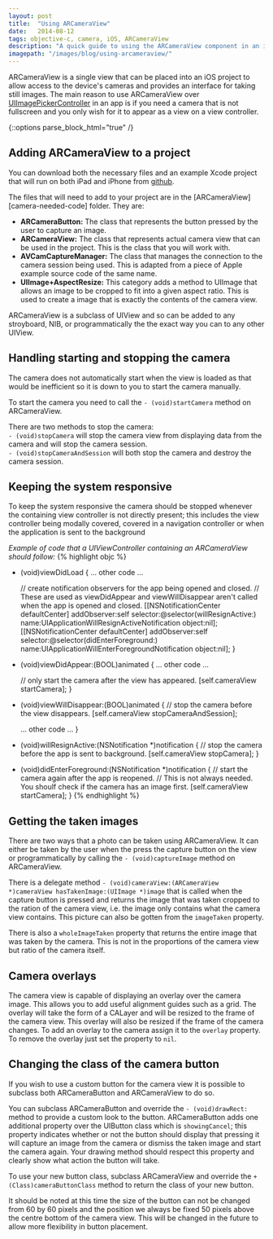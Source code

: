 ```yaml
---
layout: post
title:  "Using ARCameraView"
date:   2014-08-12
tags: objective-c, camera, iOS, ARCameraView
description: "A quick guide to using the ARCameraView component in an iOS project."
imagepath: "/images/blog/using-arcameraview/"
---
```



ARCameraView is a single view that can be placed into an iOS project to allow access to the device's cameras and provides an interface for taking still images. The main reason to use ARCameraView over [UIImagePickerController][apple-camera] in an app is if you need a camera that is not fullscreen and you only wish for it to appear as a view on a view controller.

<!--- <img src="{{ "camera-view.png" | prepend: page.imagepath | prepend: site.baseurl }}" width="400px" /> -->


{::options parse_block_html="true" /}

## Adding ARCameraView to a project
You can download both the necessary files and an example Xcode project that will run on both iPad and iPhone from [github][camera-project].

<div class="hi">
The files that will need to add to your project are in the [ARCameraView][camera-needed-code] folder. They are:

 *  **ARCameraButton:** The class that represents the button pressed by the user to capture an image.
 *  **ARCameraView:** The class that represents actual camera view that can be used in the project. This is the class that you will work with.
 *  **AVCamCaptureManager:** The class that manages the connection to the camera session being used. This is adapted from a piece of Apple example source code of the same name.
 *  **UIImage+AspectResize:** This category adds a method to UIImage that allows an image to be cropped to fit into a given aspect ratio. This is used to create a image that is exactly the contents of the camera view.
</div>

ARCameraView is a subclass of UIView and so can be added to any stroyboard, NIB, or programmatically the the exact way you can to any other UIView. 



## Handling starting and stopping the camera
The camera does not automatically start when the view is loaded as that would be inefficient so it is down to you to start the camera manually.

To start the camera you need to call the `- (void)startCamera` method on ARCameraView.

There are two methods to stop the camera:<br>
`- (void)stopCamera` will stop the camera view from displaying data from the camera and will stop the camera session. <br>
`- (void)stopCameraAndSession` will both stop the camera and destroy the camera session.



## Keeping the system responsive
To keep the system responsive the camera should be stopped whenever the containing view controller is not directly present; this includes the view controller being modally covered, covered in a navigation controller or when the application is sent to the background

_Example of code that a UIViewController containing an ARCameraView should follow:_
{% highlight objc %}
- (void)viewDidLoad
{
    ... other code ...

    // create notification observers for the app being opened and closed.
    // These are used as viewDidAppear and viewWillDisappear aren't called when the app is opened and closed.
    [[NSNotificationCenter defaultCenter] addObserver:self
                                             selector:@selector(willResignActive:)
                                                 name:UIApplicationWillResignActiveNotification
                                               object:nil];
    [[NSNotificationCenter defaultCenter] addObserver:self
                                             selector:@selector(didEnterForeground:)
                                                 name:UIApplicationWillEnterForegroundNotification
                                               object:nil];
}

- (void)viewDidAppear:(BOOL)animated
{
    ... other code ...

    // only start the camera after the view has appeared.
    [self.cameraView startCamera];
}

- (void)viewWillDisappear:(BOOL)animated
{
    // stop the camera before the view disappears.
    [self.cameraView stopCameraAndSession];

    ... other code ...
}

- (void)willResignActive:(NSNotification *)notification
{
    // stop the camera before the app is sent to background.
    [self.cameraView stopCamera];
}

- (void)didEnterForeground:(NSNotification *)notification
{
    // start the camera again after the app is reopened. 
    // This is not always needed. You shoulf check if the camera has an image first.
    [self.cameraView startCamera];
}
{% endhighlight %}



## Getting the taken images
There are two ways that a photo can be taken using ARCameraView. It can either be taken by the user when the press the capture button on the view or programmatically by calling the `- (void)captureImage` method on ARCameraView.

There is a delegate method `- (void)cameraView:(ARCameraView *)cameraView hasTakenImage:(UIImage *)image` that is called when the capture button is pressed and returns the image that was taken cropped to the ration of the camera view, i.e. the image only contains what the camera view contains. This picture can also be gotten from the `imageTaken` property.

There is also a `wholeImageTaken` property that returns the entire image that was taken by the camera. This is not in the proportions of the camera view but ratio of the camera itself.



## Camera overlays
The camera view is capable of displaying an overlay over the camera image. This allows you to add useful alignment guides such as a grid.
The overlay will take the form of a CALayer and will be resized to the frame of the camera view. This overlay will also be resized if the frame of the camera changes.
To add an overlay to the camera assign it to the `overlay` property. To remove the overlay just set the property to `nil`.



## Changing the class of the camera button
If you wish to use a custom button for the camera view it is possible to subclass both ARCameraButton and ARCameraView to do so.

You can subclass ARCameraButton and override the `- (void)drawRect:` method to provide a custom look to the button. ARCameraButton adds one additional property over the UIButton class which is `showingCancel`; this property indicates whether or not the button should display that pressing it will capture an image from the camera or dismiss the taken image and start the camera again. Your drawing method should respect this property and clearly show what action the button will take.

To use your new button class, subclass ARCameraView and override the `+ (Class)cameraButtonClass` method to return the class of your new button.

<div class="note">
It should be noted at this time the size of the button can not be changed from 60 by 60 pixels and the position we always be fixed 50 pixels above the centre bottom of the camera view. This will be changed in the future to allow more flexibility in button placement.
</div>


[apple-camera]: https://developer.apple.com/library/ios/documentation/uikit/reference/UIImagePickerController_Class/UIImagePickerController/UIImagePickerController.html
[camera-project]:   https://github.com/aderussell/ARCameraView
[camera-needed-code]: https://github.com/aderussell/ARCameraView/tree/master/ARCameraView